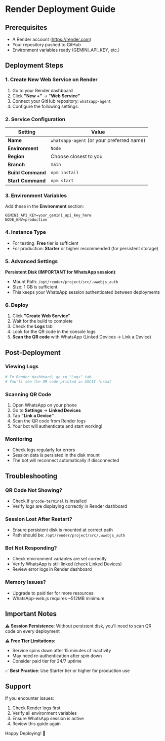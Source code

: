# Render Deployment Guide

## Prerequisites
- A Render account (https://render.com)
- Your repository pushed to GitHub
- Environment variables ready (GEMINI_API_KEY, etc.)

## Deployment Steps

### 1. Create New Web Service on Render

1. Go to your Render dashboard
2. Click **"New +"** → **"Web Service"**
3. Connect your GitHub repository: `whatsapp-agent`
4. Configure the following settings:

### 2. Service Configuration

| Setting | Value |
|---------|-------|
| **Name** | `whatsapp-agent` (or your preferred name) |
| **Environment** | `Node` |
| **Region** | Choose closest to you |
| **Branch** | `main` |
| **Build Command** | `npm install` |
| **Start Command** | `npm start` |

### 3. Environment Variables

Add these in the **Environment** section:

```
GEMINI_API_KEY=your_gemini_api_key_here
NODE_ENV=production
```

### 4. Instance Type

- For testing: **Free** tier is sufficient
- For production: **Starter** or higher recommended (for persistent storage)

### 5. Advanced Settings

**Persistent Disk (IMPORTANT for WhatsApp session)**:
- Mount Path: `/opt/render/project/src/.wwebjs_auth`
- Size: 1 GB is sufficient
- This keeps your WhatsApp session authenticated between deployments

### 6. Deploy

1. Click **"Create Web Service"**
2. Wait for the build to complete
3. Check the **Logs** tab
4. Look for the QR code in the console logs
5. **Scan the QR code** with WhatsApp (Linked Devices → Link a Device)

## Post-Deployment

### Viewing Logs
```bash
# In Render dashboard, go to "Logs" tab
# You'll see the QR code printed in ASCII format
```

### Scanning QR Code
1. Open WhatsApp on your phone
2. Go to **Settings** → **Linked Devices**
3. Tap **"Link a Device"**
4. Scan the QR code from Render logs
5. Your bot will authenticate and start working!

### Monitoring
- Check logs regularly for errors
- Session data is persisted in the disk mount
- The bot will reconnect automatically if disconnected

## Troubleshooting

### QR Code Not Showing?
- Check if `qrcode-terminal` is installed
- Verify logs are displaying correctly in Render dashboard

### Session Lost After Restart?
- Ensure persistent disk is mounted at correct path
- Path should be: `/opt/render/project/src/.wwebjs_auth`

### Bot Not Responding?
- Check environment variables are set correctly
- Verify WhatsApp is still linked (check Linked Devices)
- Review error logs in Render dashboard

### Memory Issues?
- Upgrade to paid tier for more resources
- WhatsApp-web.js requires ~512MB minimum

## Important Notes

⚠️ **Session Persistence**: Without persistent disk, you'll need to scan QR code on every deployment

⚠️ **Free Tier Limitations**: 
- Service spins down after 15 minutes of inactivity
- May need re-authentication after spin down
- Consider paid tier for 24/7 uptime

✅ **Best Practice**: Use Starter tier or higher for production use

## Support

If you encounter issues:
1. Check Render logs first
2. Verify all environment variables
3. Ensure WhatsApp session is active
4. Review this guide again

Happy Deploying! 🚀
